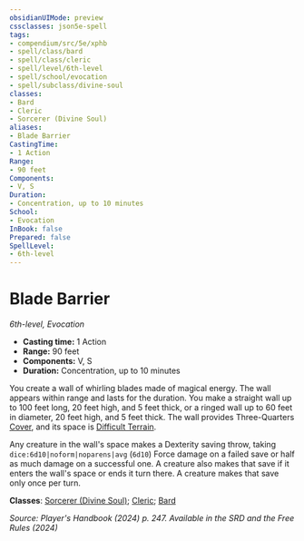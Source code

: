 ```yaml
---
obsidianUIMode: preview
cssclasses: json5e-spell
tags:
- compendium/src/5e/xphb
- spell/class/bard
- spell/class/cleric
- spell/level/6th-level
- spell/school/evocation
- spell/subclass/divine-soul
classes:
- Bard
- Cleric
- Sorcerer (Divine Soul)
aliases:
- Blade Barrier
CastingTime: 
- 1 Action
Range:
- 90 feet
Components:
- V, S
Duration:
- Concentration, up to 10 minutes
School:
- Evocation
InBook: false
Prepared: false
SpellLevel:
- 6th-level
---
```

# Blade Barrier
*6th-level, Evocation*  


- **Casting time:** 1 Action
- **Range:** 90 feet
- **Components:** V, S
- **Duration:** Concentration, up to 10 minutes

You create a wall of whirling blades made of magical energy. The wall appears within range and lasts for the duration. You make a straight wall up to 100 feet long, 20 feet high, and 5 feet thick, or a ringed wall up to 60 feet in diameter, 20 feet high, and 5 feet thick. The wall provides Three-Quarters [Cover](/3-Mechanics/CLI/variant-rules/cover-xphb.md), and its space is [Difficult Terrain](/3-Mechanics/CLI/variant-rules/difficult-terrain-xphb.md).

Any creature in the wall's space makes a Dexterity saving throw, taking `dice:6d10|noform|noparens|avg` (`6d10`) Force damage on a failed save or half as much damage on a successful one. A creature also makes that save if it enters the wall's space or ends it turn there. A creature makes that save only once per turn.

**Classes**: [Sorcerer (Divine Soul)](/3-Mechanics/CLI/lists/list-spells-classes-divine-soul-xge.md "subclass=XGE;class=XPHB"); [Cleric](/3-Mechanics/CLI/lists/list-spells-classes-cleric.md); [Bard](/3-Mechanics/CLI/lists/list-spells-classes-bard.md)

*Source: Player's Handbook (2024) p. 247. Available in the <span title='Systems Reference Document (5.2)'>SRD</span> and the Free Rules (2024)*